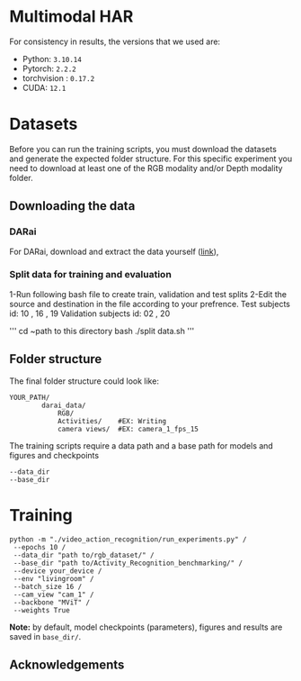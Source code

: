 # Multimodal HAR


For consistency in results, the versions that we used are:
* Python: `3.10.14`
* Pytorch: `2.2.2`
* torchvision : `0.17.2`
* CUDA: `12.1`



# Datasets

Before you can run the training scripts, you must download the datasets and generate the expected folder structure.
For this specific experiment you need to download at least one of the RGB modality and/or Depth modality folder.

## Downloading the data

### DARai

For DARai, download and extract the data yourself ([link](https://ieee-dataport.org/open-access/darai-daily-activity-recordings-ai-and-ml-aplications)), 

### Split data for training and evaluation

1-Run following bash file to create train, validation and test splits
2-Edit the source and destination in the file according to your prefrence.
Test subjects id: 10 , 16 , 19
Validation subjects id: 02 , 20

'''
cd ~path to this directory
bash ./split data.sh
'''

## Folder structure

The final folder structure could look like:
```
YOUR_PATH/
        darai_data/
            RGB/
            Activities/    #EX: Writing
            camera views/  #EX: camera_1_fps_15

```

The training scripts require a data path and a base path for models and figures and checkpoints
```
--data_dir
--base_dir

```



# Training

```
python -m "./video_action_recognition/run_experiments.py" /
 --epochs 10 /
 --data_dir "path to/rgb_dataset/" /
 --base_dir "path to/Activity_Recognition_benchmarking/" /
 --device your_device /
 --env "livingroom" /
 --batch_size 16 /
 --cam_view "cam_1" /
 --backbone "MViT" /
 --weights True

```


**Note:** by default, model checkpoints (parameters), figures and results are saved in `base_dir/`. 




## Acknowledgements



